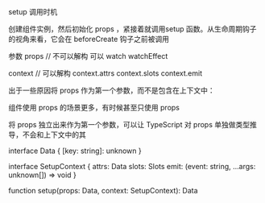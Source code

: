 <!--
 * @Description: description
 * @Author: caoky(caoky@dchealth.com)
 * @Date: 2020-09-07 17:50:05
 * @LastEditors: caoky(caoky@dchealth.com)
 * @LastEditTime: 2020-09-07 18:38:56
-->
setup
调用时机

创建组件实例，然后初始化 props ，紧接着就调用setup 函数。从生命周期钩子的视角来看，它会在 beforeCreate 钩子之前被调用

参数
props  // 不可以解构  可以 watch watchEffect

context   // 可以解构
context.attrs
context.slots
context.emit

出于一些原因将 props 作为第一个参数，而不是包含在上下文中：

组件使用 props 的场景更多，有时候甚至只使用 props

将 props 独立出来作为第一个参数，可以让 TypeScript 对 props 单独做类型推导，不会和上下文中的其

interface Data {
  [key: string]: unknown
}

interface SetupContext {
  attrs: Data
  slots: Slots
  emit: (event: string, ...args: unknown[]) => void
}

function setup(props: Data, context: SetupContext): Data
